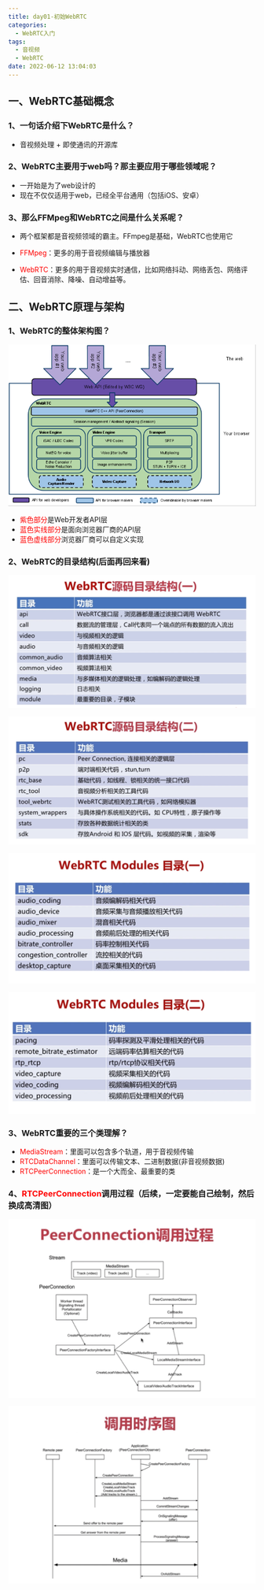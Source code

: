```yaml
---
title: day01-初始WebRTC
categories:
  - WebRTC入门
tags:
  - 音视频
  - WebRTC
date: 2022-06-12 13:04:03
---
```




## 一、WebRTC基础概念



### 1、一句话介绍下WebRTC是什么？

- 音视频处理 + 即使通讯的开源库



### 2、WebRTC主要用于web吗？那主要应用于哪些领域呢？

- 一开始是为了web设计的
- 现在不仅仅适用于web，已经全平台通用（包括iOS、安卓）



### 3、那么FFMpeg和WebRTC之间是什么关系呢？

- 两个框架都是音视频领域的霸主。FFmpeg是基础，WebRTC也使用它

- <font color="red">FFMpeg</font>：更多的用于音视频编辑与播放器
- <font color="red">WebRTC</font>：更多的用于音视频实时通信，比如网络抖动、网络丢包、网络评估、回音消除、降噪、自动增益等。



## 二、WebRTC原理与架构

### 1、WebRTC的整体架构图？

![](day01入门基础篇/format,png.png)



- <font color="red">紫色部分</font>是Web开发者API层
- <font color="red">蓝色实线部分</font>是面向浏览器厂商的API层
- <font color="red">蓝色虚线部分</font>浏览器厂商可以自定义实现



### 2、WebRTC的目录结构(后面再回来看)



![image-20220612171615403](day01入门基础篇/image-20220612171615403.png)

![image-20220612171621596](day01入门基础篇/image-20220612171621596.png)

![image-20220612171629116](day01入门基础篇/image-20220612171629116.png)

![image-20220612171634006](day01入门基础篇/image-20220612171634006.png)

### 3、WebRTC重要的三个类理解？

- <font color="red">MediaStream</font>：里面可以包含多个轨道，用于音视频传输
- <font color="red">RTCDataChannel</font>：里面可以传输文本、二进制数据(非音视频数据)
- <font color="red">RTCPeerConnection</font>：是一个大而全、最重要的类



### 4、<font color="red">RTCPeerConnection</font>调用过程（后续，一定要能自己绘制，然后换成高清图）



![image-20220612172723861](day01入门基础篇/image-20220612172723861.png)

![image-20220612172737582](day01入门基础篇/image-20220612172737582.png)

